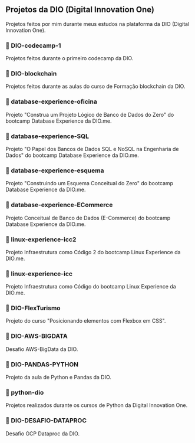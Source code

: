 ## Projetos da DIO (Digital Innovation One)

Projetos feitos por mim durante meus estudos na plataforma da DIO (Digital Innovation One).

### 📝 DIO-codecamp-1

Projetos feitos durante o primeiro codecamp da DIO.

### 📝 DIO-blockchain

Projetos feitos durante as aulas do curso de Formação blockchain da DIO.

### 📝 database-experience-oficina

Projeto "Construa um Projeto Lógico de Banco de Dados do Zero" do bootcamp Database Experience da DIO.me.

### 📝 database-experience-SQL

Projeto "O Papel dos Bancos de Dados SQL e NoSQL na Engenharia de Dados" do bootcamp Database Experience da DIO.me.

### 📝 database-experience-esquema

Projeto "Construindo um Esquema Conceitual do Zero" do bootcamp Database Experience da DIO.me.

### 📝 database-experience-ECommerce

Projeto Conceitual de Banco de Dados (E-Commerce) do bootcamp Database Experience da DIO.me.

### 📝 linux-experience-icc2

Projeto Infraestrutura como Código 2 do bootcamp Linux Experience da DIO.me.

### 📝 linux-experience-icc

Projeto Infraestrutura como Código do bootcamp Linux Experience da DIO.me.

### 📝 DIO-FlexTurismo

Projeto do curso "Posicionando elementos com Flexbox em CSS".

### 📝 DIO-AWS-BIGDATA

Desafio AWS-BigData da DIO.

### 📝 DIO-PANDAS-PYTHON

Projeto da aula de Python e Pandas da DIO.

### 📝 python-dio

Projetos realizados durante os cursos de Python da Digital Innovation One.

### 📝 DIO-DESAFIO-DATAPROC

Desafio GCP Dataproc da DIO.